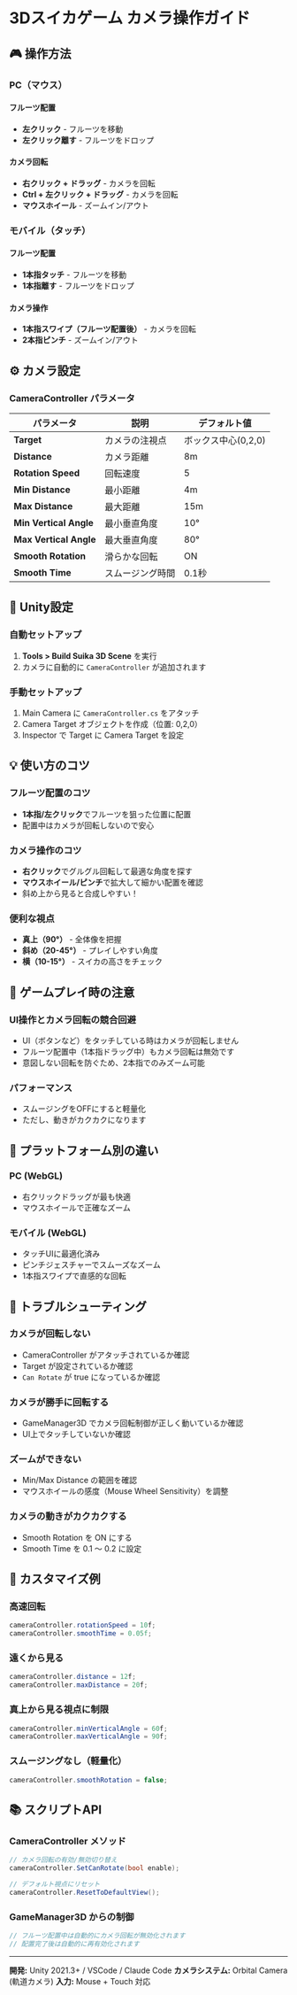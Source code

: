 # 3Dスイカゲーム カメラ操作ガイド

## 🎮 操作方法

### PC（マウス）

#### フルーツ配置
- **左クリック** - フルーツを移動
- **左クリック離す** - フルーツをドロップ

#### カメラ回転
- **右クリック + ドラッグ** - カメラを回転
- **Ctrl + 左クリック + ドラッグ** - カメラを回転
- **マウスホイール** - ズームイン/アウト

### モバイル（タッチ）

#### フルーツ配置
- **1本指タッチ** - フルーツを移動
- **1本指離す** - フルーツをドロップ

#### カメラ操作
- **1本指スワイプ（フルーツ配置後）** - カメラを回転
- **2本指ピンチ** - ズームイン/アウト

## ⚙️ カメラ設定

### CameraController パラメータ

| パラメータ | 説明 | デフォルト値 |
|-----------|------|------------|
| **Target** | カメラの注視点 | ボックス中心(0,2,0) |
| **Distance** | カメラ距離 | 8m |
| **Rotation Speed** | 回転速度 | 5 |
| **Min Distance** | 最小距離 | 4m |
| **Max Distance** | 最大距離 | 15m |
| **Min Vertical Angle** | 最小垂直角度 | 10° |
| **Max Vertical Angle** | 最大垂直角度 | 80° |
| **Smooth Rotation** | 滑らかな回転 | ON |
| **Smooth Time** | スムージング時間 | 0.1秒 |

## 🔧 Unity設定

### 自動セットアップ
1. **Tools > Build Suika 3D Scene** を実行
2. カメラに自動的に `CameraController` が追加されます

### 手動セットアップ
1. Main Camera に `CameraController.cs` をアタッチ
2. Camera Target オブジェクトを作成（位置: 0,2,0）
3. Inspector で Target に Camera Target を設定

## 💡 使い方のコツ

### フルーツ配置のコツ
- **1本指/左クリック**でフルーツを狙った位置に配置
- 配置中はカメラが回転しないので安心

### カメラ操作のコツ
- **右クリック**でグルグル回転して最適な角度を探す
- **マウスホイール/ピンチ**で拡大して細かい配置を確認
- 斜め上から見ると合成しやすい！

### 便利な視点
- **真上（90°）** - 全体像を把握
- **斜め（20-45°）** - プレイしやすい角度
- **横（10-15°）** - スイカの高さをチェック

## 🎯 ゲームプレイ時の注意

### UI操作とカメラ回転の競合回避
- UI（ボタンなど）をタッチしている時はカメラが回転しません
- フルーツ配置中（1本指ドラッグ中）もカメラ回転は無効です
- 意図しない回転を防ぐため、2本指でのみズーム可能

### パフォーマンス
- スムージングをOFFにすると軽量化
- ただし、動きがカクカクになります

## 📱 プラットフォーム別の違い

### PC (WebGL)
- 右クリックドラッグが最も快適
- マウスホイールで正確なズーム

### モバイル (WebGL)
- タッチUIに最適化済み
- ピンチジェスチャーでスムーズなズーム
- 1本指スワイプで直感的な回転

## 🐛 トラブルシューティング

### カメラが回転しない
- CameraController がアタッチされているか確認
- Target が設定されているか確認
- `Can Rotate` が true になっているか確認

### カメラが勝手に回転する
- GameManager3D でカメラ回転制御が正しく動いているか確認
- UI上でタッチしていないか確認

### ズームができない
- Min/Max Distance の範囲を確認
- マウスホイールの感度（Mouse Wheel Sensitivity）を調整

### カメラの動きがカクカクする
- Smooth Rotation を ON にする
- Smooth Time を 0.1 ～ 0.2 に設定

## 🎨 カスタマイズ例

### 高速回転
```csharp
cameraController.rotationSpeed = 10f;
cameraController.smoothTime = 0.05f;
```

### 遠くから見る
```csharp
cameraController.distance = 12f;
cameraController.maxDistance = 20f;
```

### 真上から見る視点に制限
```csharp
cameraController.minVerticalAngle = 60f;
cameraController.maxVerticalAngle = 90f;
```

### スムージングなし（軽量化）
```csharp
cameraController.smoothRotation = false;
```

## 📚 スクリプトAPI

### CameraController メソッド

```csharp
// カメラ回転の有効/無効切り替え
cameraController.SetCanRotate(bool enable);

// デフォルト視点にリセット
cameraController.ResetToDefaultView();
```

### GameManager3D からの制御

```csharp
// フルーツ配置中は自動的にカメラ回転が無効化されます
// 配置完了後は自動的に再有効化されます
```

---

**開発:** Unity 2021.3+ / VSCode / Claude Code
**カメラシステム:** Orbital Camera (軌道カメラ)
**入力:** Mouse + Touch 対応
